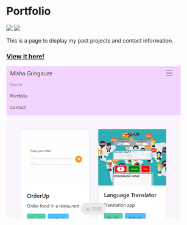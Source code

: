 # Portfolio

![](https://img.shields.io/badge/dynamic/json?color=blue&label=react&query=%24.dependencies.react&url=https%3A%2F%2Fraw.githubusercontent.com%2Fmgrinx%2Fportfolio-react%2Fmaster%2Fpackage.json)
![](https://img.shields.io/badge/dynamic/json?color=blue&label=bootstrap&query=%24.dependencies.bootstrap&url=https%3A%2F%2Fraw.githubusercontent.com%2Fmgrinx%2Fportfolio-react%2Fmaster%2Fpackage.json)

This is a page to display my past projects and contact information.
### [View it here!](https://mgrinx.herokuapp.com)

![Screenshot](Screenshot.png)